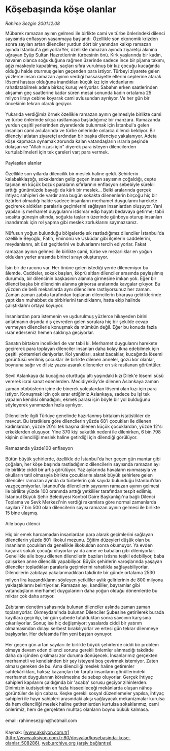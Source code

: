 # Köşebaşında köşe olanlar

*Rahime Sezgin 2001.12.08*

<div class="pNewsDetailMainContent ctx_content" itemprop="articleBody">
 Mübarek ramazan ayının gelmesi ile birlikte cami ve türbe önlerindeki dilenci sayısında enflasyon yaşanmaya başlandı. Özellikle son ekonomik krizden sonra sayıları artan dilenciler yurdun dört bir yanından kalkıp ramazan ayında İstanbul'a geliyorlarYer, özellikle ramazan ayında ziyaretçi akınına uğrayan Eyüp Sultan Hazretlerinin türbesinin önü. Kırk yaşlarında bir kadın, havanın olanca soğukluğuna rağmen üzerinde sadece ince bir pijama takımı, ağzı maskeyle kapatılmış, saçları sıfıra vurulmuş bir kız çocuğu kucağında olduğu halde oturmuş gelen geçenden para istiyor. Türbeyi ziyarete gelen yüzlerce insan ramazan ayının verdiği hassasiyetle ellerini ceplerine atarak lösemi hastası olduğuna inandıkları küçük kız için vicdanlarını rahatlatabilmek adına birkaç kuruş veriyorlar. Sabahın erken saatlerinden akşamın geç saatlerine kadar süren mesai sonunda kadın ortalama 25 milyon lirayı cebine koyarak cami avlusundan ayrılıyor. Ve her gün bir öncekinin tekrarı olarak geçiyor.
 <br/>
 <br/>
 Yukarıda verdiğimiz örnek özellikle ramazan ayının gelmesiyle birlikte cami ve türbe önlerinde sıkça rastlamaya başladığımız bir manzara. Ramazanda yurdun çeşitli yerlerinden ziyaretlerde bulunmak için İstanbul'a gelen insanları cami avlularında ve türbe önlerinde onlarca dilenci bekliyor. Bir dilenciyi atlatan ziyaretçi ardından bir başka dilenciye yakalanıyor. Adeta köşe kapmaca oynamak zorunda kalan vatandaşların ısrarla peşinde dolaşan ve "Allah rızası için" diyerek para isteyen dilencilerden kurtulabilmeleri için tek çareleri var; para vermek.
 <br/>
 <br/>
 Paylaşılan alanlar
 <br/>
 <br/>
 Özellikle son yıllarda dilencilik bir meslek haline geldi. Şehirlerin kalabalıklaştığı, sokaklardan gelip geçen insan sayısının çoğaldığı, cepte taşınan en küçük bozuk paraların sıfırlarının enflasyon sebebiyle sürekli arttığı günümüzde bayağı da kârlı bir meslek... Belki aralarında gerçek ihtiyaç sahipleri de vardır ama bugün sokakta dilenenlerin birçoğu hiç bir özürleri olmadığı halde sadece insanların merhamet duygularını harekete geçirerek aldıkları paralarla geçimlerini sağlayan insanlardan oluşuyor. Yani yapılan iş merhamet duygularını istismar edip hayatı bedavaya getirme; tabii sıcakta güneşin altında, soğukta taşların üzerinde günboyu oturup insanları inandırmak için rol yapma gibi meslek zorluklarını saymazsanız.
 <br/>
 <br/>
 Nüfusun yoğun bulunduğu bölgelerde sık rastladığımız dilenciler İstanbul'da özellikle Beyoğlu, Fatih, Eminönü ve Üsküdar gibi ilçelerin caddelerini, meydanlarını, alt üst geçitlerini ve bulvarlarını tercih ediyorlar. Fakat ramazan ayının gelmesi ile birlikte cami, türbe ve mezarlıklar en yoğun oldukları yerler arasında birinci sırayı oluşturuyor.
 <br/>
 <br/>
 İşin bir de raconu var. Her önüne gelen istediği yerde dilenemiyor bu âlemde. Caddeler, sokak başları, köprü altları dilenciler arasında paylaşılmış durumda, bir dilencinin başkasının alanına girmesine imkan yok. Eğer bir dilenci başka bir dilencinin alanına giriyorsa aralarında kavgalar çıkıyor. Bu yüzden de belli mekanlarda aynı dilencilere rastlıyorsunuz her zaman. Zaman zaman zabıta tarafından toplanan dilencilerin biraraya geldiklerinde yaptıkları muhabbet de birbirlerini tanıdıklarını, hatta ekip halinde çalıştıklarını ortaya koyuyor.
 <br/>
 <br/>
 İnsanlardan para istemenin ve uydurulmuş yüzlerce hikayeden birini anlatmanın dışında dış çevreden gelen sorulara hiç bir şekilde cevap vermeyen dilencilerle konuşmak da mümkün değil. Eğer bu konuda fazla ısrar ederseniz hemen saldırıya geçiyorlar.
 <br/>
 <br/>
 Sanatın birtakım incelikleri de var tabii ki. Merhamet duygularını harekete geçirerek para toplayan dilenciler insanları daha kolay ikna edebilmek için çeşitli yöntemleri deniyorlar. Kol yanıkları, sakat bacaklar, kucağında lösemi görüntüsü verilmiş çocuklar ile birlikte dilenen anneler, gözü kör olanlar, boynuna sağır ve dilsiz yazısı asarak dilenenler en sık rastlanan görüntüler.
 <br/>
 <br/>
 Sevil Aslankaya da kucağına oturttuğu altı yaşındaki kızı Dilek'e lösemi süsü vererek icrai sanat edenlerden. Mecidiyeköy'de dilenen Aslankaya zaman zaman otobüslerin içine de binerek yolculardan lösemi olan kızı için para istiyor. Konuşmak için çok ısrar ettiğimiz Aslankaya, sadece bu işi tek yapanın kendisi olmadığını, ekmek parası için böyle bir yol bulduğunu söyleyerek yanımızdan hızla ayrılıyor.
 <br/>
 <br/>
 Dilencilerle ilgili Türkiye genelinde hazırlanmış birtakım istatistikler de mevcut. Bu istatiklere göre dilencilerin yüzde 68'i çocukları ile dilenen kadınlardan, yüzde 20'si tek başına dilenen küçük çocuklardan, yüzde 12'si erkeklerden oluşuyor. Yine 370 kişi sakatlık nedeni ile dilenirken, 6 bin 798 kişinin dilenciliği meslek haline getirdiği için dilendiği görülüyor.
 <br/>
 <br/>
 Ramazanda yüzde100 enflasyon
 <br/>
 <br/>
 Bütün büyük şehirlerde, özellikle de İstanbul'da her geçen gün mantar gibi çoğalan, her köşe başında rastladığımız dilencilerin sayısında ramazan ayı ile birlikte ciddi bir artış görülüyor. Yaz aylarında havaların ısınmasıyla ve okulların tatil olmasıyla birlikte çocuklarını alarak büyük şehirlere gelen dilenciler ramazan ayında da türbelerin çok sayıda bulunduğu İstanbul'dan vazgeçemiyorlar. İstanbul'da dilencilerin sayısının ramazan ayının gelmesi ile birlikte yüzde 100 oranında arttığı yetkililer tarafından tespit edilmiş. İstanbul Büyük Şehir Belediyesi Kontrol Daire Başkanlığı'na bağlı Dilenci Toplama ve Sevk Merkezi'nin verdiği rakamlara göre normal zamanlarda sayıları 7 bin 500 olan dilencilerin sayısı ramazan ayının gelmesi ile birlikte 15 bine ulaşmış.
 <br/>
 <br/>
 Aile boyu dilenci
 <br/>
 <br/>
 Hiç bir emek harcamadan insanlardan para alarak geçimlerini sağlayan dilencilerin yüzde 80'i ilkokul mezunu. Eğitim düzeyleri düşük olan bu insanların çocukları da genellikle ilkokuldan sonra okumuyor. Ya evden kaçarak sokak çocuğu oluyorlar ya da anne ve babaları gibi dileniyorlar. Genellikle aile boyu dilenen dilencilerin bazıları istisna teşkil edebiliyor, baba çalışırken anne dilencilik yapabiliyor. Büyük şehirlerin varoşlarında yaşayan dilenciler topladıkları paralarla geçimlerini rahatlıkla sağlayabiliyorlar. Dilencilerin zabıtaya yakalanmadıkları takdirde bir günde ortalama 2530 milyon lira kazandıklarını söyleyen yetkililer aylık gelirlerinin de 800 milyona yaklaştıklarını belirtiyorlar. Ramazan ayı, kandiller, bayramlar gibi vatandaşların merhamet duygularının daha yoğun olduğu dönemlerde bu miktar çok daha artıyor.
 <br/>
 <br/>
 Zabıtanın denetim sahasında bulunan dilenciler aslında zaman zaman toplanıyorlar. Okmeydanı'nda bulunan Dilenciler Şubesine getirilerek burada kayıtlara geçirilip, bir gün şubede tutulduktan sonra savcının karşısına çıkarılıyorlar. Sonuç ise hiç değişmiyor; yasalarda ciddi bir yatırım olmamasından dolayı serbest bırakılıyorlar ve ertesi gün tekrar dilenmeye başlıyorlar. Her defasında film yeni baştan oynuyor.
 <br/>
 <br/>
 Her geçen gün artan sayıları ile birlikte büyük şehirlerde ciddi bir problem olmaya devam eden dilenci sorunu gerekli önlemler alınmadığı takdirde daha da içinden çıkılması zor duruma dönüşecek. İnsanlarımız gerçekten merhametli ve kendisinden bir şey isteyeni boş çevirmek istemiyor. Zaten olması gereken de bu. Ama dilenciliği meslek haline getirenler sahtekârlıkları, haksız kazançları bir tarafa insanların gönüllerindeki merhamet duygularının körelmesine de sebep oluyorlar. Gerçek ihtiyaç sahipleri kapılarını çaldığında bir 'acaba' sorusu geçiyor zihinlerden. Dinimizin kudsiyetinin en fazla hissedileceği mekânlarda oluşan nâhoş görüntüler de işin cabası. Keşke gerekli sosyal düzenlemeler yapılsa, ihtiyaç sahipleri ile hayır sahipleri arasındaki akışı sağlayacak mekanizmalar kurulsa da hem dilenciliği meslek haline getirenlerden kurtulsa sokaklarımız, cami önlerimiz, hem de gerçekten muhtaç olanların boynu bükük kalmasa.
 <br/>
 <br/>
 email: rahimesezgin@hotmail.com
 <br/>
</div>


Kaynak: [www.aksiyon.com.tr](http://www.aksiyon.com.tr:80/dosyalar/kosebasinda-kose-olanlar_508286), [web.archive.org (arşiv bağlantısı)](http://web.archive.org/web/20160305021211/http://www.aksiyon.com.tr:80/dosyalar/kosebasinda-kose-olanlar_508286)
